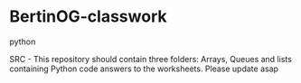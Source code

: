 # BertinOG-classwork
python

SRC - This repository should contain three folders: Arrays, Queues and lists containing Python code answers to the worksheets. Please update asap
